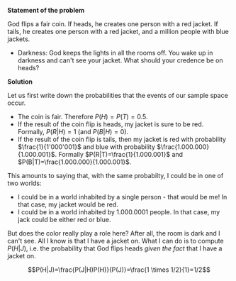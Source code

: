 **Statement of the problem**

God flips a fair coin. If heads, he creates one person with a red jacket. If tails, he creates one person with a red jacket, and a million people with blue jackets. 
* Darkness: God keeps the lights in all the rooms off. You wake up in darkness and can't see your jacket. What should your credence be on heads?

**Solution**

Let us first write down the probabilities that the events of our sample space occur.
* The coin is fair. Therefore $P(H)=P(T)=0.5$.
* If the result of the coin flip is heads, my jacket is sure to be red. Formally, $P(R|H)=1$ (and $P(B|H)=0$).
* If the result of the coin flip is tails, then my jacket is red with probability $\frac{1}{1'000'001}$ and blue with probability $\frac{1.000.000}{1.000.001}$. Formally $P(R|T)=\frac{1}{1.000.001}$ and $P(B|T)=\frac{1.000.000}{1.000.001}$.

This amounts to saying that, with the same probabilty, I could be in one of two worlds:
* I could be in a world inhabited by a single person - that would be me! In that case, my jacket would be red.
* I could be in a world inhabited by 1.000.0001 people. In that case, my jack could be either red or blue.

But does the color really play a role here? After all, the room is dark and I can't see. All I know is that I have a jacket on. 
What I can do is to compute $P(H|J)$, i.e. the probability that God flips heads *given the fact* that I have a jacket on.
```math
P(H|J)=\frac{P(J|H)P(H)}{P(J)}=\frac{1 \times 1/2}{1}=1/2
```

